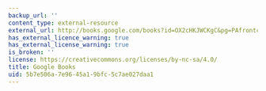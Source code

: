 ```yaml
---
backup_url: ''
content_type: external-resource
external_url: http://books.google.com/books?id=OX2cHKJWCKgC&pg=PAfrontcover
has_external_licence_warning: true
has_external_license_warning: true
is_broken: ''
license: https://creativecommons.org/licenses/by-nc-sa/4.0/
title: Google Books
uid: 5b7e506a-7e96-45a1-9bfc-5c7ae027daa1
---
```

